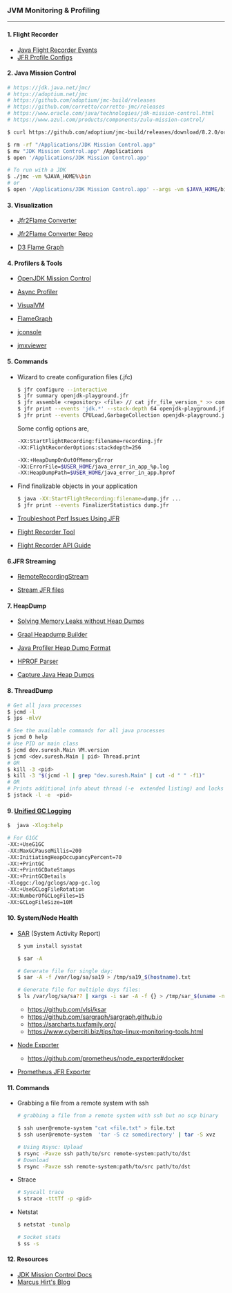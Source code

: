 ### JVM Monitoring & Profiling

------

#### 1. Flight Recorder

* [Java Flight Recorder Events](https://bestsolution-at.github.io/jfr-doc/index.html)
* [JFR Profile Configs](https://github.com/openjdk/jdk/tree/master/src/jdk.jfr/share/conf/jfr)



#### 2. Java Mission Control

```bash
# https://jdk.java.net/jmc/
# https://adoptium.net/jmc
# https://github.com/adoptium/jmc-build/releases
# https://github.com/corretto/corretto-jmc/releases
# https://www.oracle.com/java/technologies/jdk-mission-control.html
# https://www.azul.com/products/components/zulu-mission-control/

$ curl https://github.com/adoptium/jmc-build/releases/download/8.2.0/org.openjdk.jmc-8.2.0-macosx.cocoa.x86_64.tar.gz | tar xv -

$ rm -rf "/Applications/JDK Mission Control.app"
$ mv "JDK Mission Control.app" /Applications
$ open '/Applications/JDK Mission Control.app'

# To run with a JDK
$ ./jmc -vm %JAVA_HOME%\bin
# or
$ open '/Applications/JDK Mission Control.app' --args -vm $JAVA_HOME/bin
```



#### 3. Visualization

* [Jfr2Flame Converter](https://github.com/jvm-profiling-tools/async-profiler/releases/latest/download/converter.jar)

* [Jfr2Flame Converter Repo](https://github.com/jvm-profiling-tools/async-profiler/tree/master/src/converter)

* [D3 Flame Graph ](https://github.com/spiermar/d3-flame-graph)



#### 4. Profilers & Tools

* [OpenJDK Mission Control](https://github.com/openjdk/jmc)

* [Async Profiler](https://github.com/jvm-profiling-tools/async-profiler)

* [VisualVM](https://visualvm.github.io/)

* [FlameGraph](http://www.brendangregg.com/flamegraphs.html)

* [jconsole](https://github.com/openjdk/jdk/tree/master/src/jdk.jconsole)

* [jmxviewer](https://github.com/ivanyu/jmxviewer)



#### 5. Commands

- Wizard to create configuration files (.jfc)

  ```bash
  $ jfr configure --interactive
  $ jfr summary openjdk-playground.jfr
  $ jfr assemble <repository> <file> // cat jfr_file_version_* >> combined.jfr
  $ jfr print --events 'jdk.*' --stack-depth 64 openjdk-playground.jfr
  $ jfr print --events CPULoad,GarbageCollection openjdk-playground.jfr
  ```

  Some config options are,

  ```bash
  -XX:StartFlightRecording:filename=recording.jfr
  -XX:FlightRecorderOptions:stackdepth=256

  -XX:+HeapDumpOnOutOfMemoryError
  -XX:ErrorFile=$USER_HOME/java_error_in_app_%p.log
  -XX:HeapDumpPath=$USER_HOME/java_error_in_app.hprof
  ```

* Find finalizable objects in your application

  ```bash
  $ java -XX:StartFlightRecording:filename=dump.jfr ...
  $ jfr print --events FinalizerStatistics dump.jfr
  ```

* [Troubleshoot Perf Issues Using JFR](https://docs.oracle.com/en/java/javase/18/troubleshoot/troubleshoot-performance-issues-using-jfr.html)

* [Flight Recorder Tool](https://docs.oracle.com/en/java/javase/18/troubleshoot/diagnostic-tools.html#GUID-D38849B6-61C7-4ED6-A395-EA4BC32A9FD6)

* [Flight Recorder API Guide](https://docs.oracle.com/en/java/javase/18/jfapi/flight-recorder-configurations.html)



#### 6.JFR Streaming

- [RemoteRecordingStream](https://egahlin.github.io/2021/05/17/remote-recording-stream.html)

- [Stream JFR files](https://github.com/microsoft/jfr-streaming)



#### 7. HeapDump

* [Solving Memory Leaks without Heap Dumps](http://hirt.se/blog/?p=1055)

* [Graal Heapdump Builder](https://www.graalvm.org/tools/javadoc/org/graalvm/tools/insight/heap/HeapDump.html)

* [Java Profiler Heap Dump Format](http://hg.openjdk.java.net/jdk6/jdk6/jdk/raw-file/tip/src/share/demo/jvmti/hprof/manual.html)

* [HPROF Parser](https://github.com/openjdk/jdk/blob/master/test/lib/jdk/test/lib/hprof/HprofParser.java)

* [Capture Java Heap Dumps](https://www.baeldung.com/java-heap-dump-capture)



#### 8. ThreadDump

```bash
# Get all java processes
$ jcmd -l
$ jps -mlvV

# See the available commands for all java processes
$ jcmd 0 help
# Use PID or main class
$ jcmd dev.suresh.Main VM.version
$ jcmd <dev.suresh.Main | pid> Thread.print
# OR
$ kill -3 <pid>
$ kill -3 "$(jcmd -l | grep "dev.suresh.Main" | cut -d " " -f1)"
# OR
# Prints additional info about thread (-e  extended listing) and locks (-l  long listing)
$ jstack -l -e  <pid>
```



#### 9. [Unified GC Logging](https://openjdk.java.net/jeps/158#Simple-Examples:)

```bash
$  java -Xlog:help
```

```bash
# For G1GC
-XX:+UseG1GC
-XX:MaxGCPauseMillis=200
-XX:InitiatingHeapOccupancyPercent=70
-XX:+PrintGC
-XX:+PrintGCDateStamps
-XX:+PrintGCDetails
-Xloggc:/log/gclogs/app-gc.log
-XX:+UseGCLogFileRotation
-XX:NumberOfGCLogFiles=15
-XX:GCLogFileSize=10M
```



#### 10. System/Node Health

   * [SAR](https://github.com/sysstat/sysstat) (System Activity Report)

     ```bash
     $ yum install sysstat

     $ sar -A

     # Generate file for single day:
     $ sar -A -f /var/log/sa/sa19 > /tmp/sa19_$(hostname).txt

     # Generate file for multiple days files:
     $ ls /var/log/sa/sa?? | xargs -i sar -A -f {} > /tmp/sar_$(uname -n).txt

     ```

     - https://github.com/vlsi/ksar
     - https://github.com/sargraph/sargraph.github.io
     - https://sarcharts.tuxfamily.org/
     - https://www.cyberciti.biz/tips/top-linux-monitoring-tools.html



   * [Node Exporter](https://prometheus.io/docs/guides/node-exporter/)

     - https://github.com/prometheus/node_exporter#docker



   * [Prometheus JFR Exporter](https://github.com/rh-jmc-team/prometheus-jfr-exporter)



#### 11. Commands

   * Grabbing a file from a remote system with ssh

     ```bash
     # grabbing a file from a remote system with ssh but no scp binary

     $ ssh user@remote-system "cat <file.txt" > file.txt
     $ ssh user@remote-system  'tar -S cz somedirectory' | tar -S xvz

     # Using Rsync: Upload
     $ rsync -Pavze ssh path/to/src remote-system:path/to/dst
     # Download
     $ rsync -Pavze ssh remote-system:path/to/src path/to/dst
     ```



   * Strace

     ```bash
     # Syscall trace
     $ strace -tttTf -p <pid>
     ```



   * Netstat

     ```bash
     $ netstat -tunalp

     # Socket stats
     $ ss -s
     ```



#### 12. Resources

* [JDK Mission Control Docs](https://docs.oracle.com/en/java/java-components/jdk-mission-control/)
* [Marcus Hirt's Blog](http://hirt.se/blog/?p=1312)
